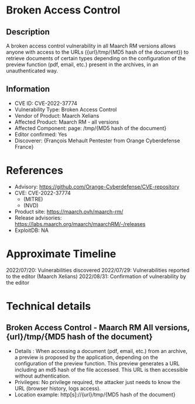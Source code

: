 # Broken Access Control

## Description

A broken access control vulnerability in all Maarch RM versions allows anyone with access to the URLs ({url}/tmp/{MD5 hash of the document}) to retrieve documents of certain types depending on the configuration of the preview function (pdf, email, etc.) present in the archives, in an unauthenticated way. 

## Information

- CVE ID: CVE-2022-37774
- Vulnerability Type: Broken Access Control
- Vendor of Product: Maarch Xelians
- Affected Product: Maarch RM - all versions
- Affected Component: page: /tmp/{MD5 hash of the document}
- Editor confirmed: Yes
- Discoverer: {François Mehault Pentester from Orange Cyberdefense France}

# References

- Advisory: https://github.com/Orange-Cyberdefense/CVE-repository
- CVE: CVE-2022-37774
  - (MITRE)
  - (NVD)
- Product site: https://maarch.ovh/maarch-rm/
- Release advisories: https://labs.maarch.org/maarch/maarchRM/-/releases
- ExploitDB: NA

# Approximate Timeline

2022/07/20: Vulnerabilities discovered
2022/07/29: Vulnerabilities reported to the editor (Maarch Xelians)
2022/08/31: Confirmation of vulnerability by the editor

# Technical details

## Broken Access Control - Maarch RM All versions, {url}/tmp/{MD5 hash of the document}

- Details : When accessing a document (pdf, email, etc.) from an archive, a preview is proposed by the application, depending on the configuration of the preview function. This preview generates a URL including an md5 hash of the file accessed. This URL is then accessible without authentication.
- Privileges: No privilege required, the attacker just needs to know the URL (browser history, logs access).
- Location example: http[s]://{url}/tmp/{MD5 hash of the document}
